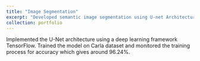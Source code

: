 ```yaml
---
title: "Image Segmentation"
excerpt: "Developed semantic image segmentation using U-net Architecture <br/><img src='/images/Unet.PNG'>"
collection: portfolio
---
```


 Implemented the U-Net architecture using a deep learning framework  TensorFlow. Trained the model on Carla dataset and monitored the training process for accuracy which gives around 96.24%.


